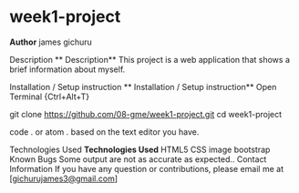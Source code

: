 # week1-project 
**Author**
james gichuru 

Description
**
Description**
This project is a web application that shows a brief information about myself.

Installation / Setup instruction
**
Installation / Setup instruction**
Open Terminal {Ctrl+Alt+T}

git clone https://github.com/08-gme/week1-project.git
cd week1-project

code . or atom . based on the text editor you have.

Technologies Used
**Technologies Used**
HTML5
CSS
image 
bootstrap
 Known Bugs
Some output are not as accurate as expected..
Contact Information
If you have any question or contributions, please email me at [gichurujames3@gmail.com]
